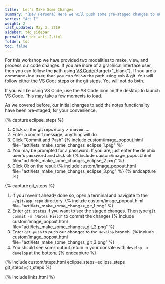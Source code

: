 ```yaml
---
title:  Let’s Make Some Changes
summary: "(Dev Persona) Here we will push some pre-staged changes to our develop feature branch"
series: "Act I"
weight: 2
last_updated: May 3, 2019
sidebar: tdc_sidebar
permalink: tdc_acti_2.html
folder: tdc
toc: false
---
```


For this workshop we have provided two modalities to make, view, and process our code changes. If you are more of a graphical interface user, then you can follow the path using [VS Code](https://code.visualstudio.com/){:target="_blank"}. If you are a command-line user, then you can follow the path using ssh & git. You will follow either the VS Code steps or the git steps. You will not do both.

If you will be using VS Code, use the VS Code icon on the desktop to launch VS Code. This may take a few moments to load.

As we covered before, our initial changes to add the notes functionality have been pre-staged, for your convenience.

{% capture eclipse_steps %}
1. Click on the git repository > maven …..
2. Enter a commit message, anything will do
3. Click “Commit and Push”
   {% include custom/image_popout.html file="acti/lets_make_some_changes_eclipse_1.png" %}
4. You may be prompted for a password. If you are, just enter the delphix user's password and click ok
   {% include custom/image_popout.html file="acti/lets_make_some_changes_eclipse_2.png" %}
5. Click Ok on the result
   {% include custom/image_popout.html file="acti/lets_make_some_changes_eclipse_3.png" %}
{% endcapture %}

{% capture git_steps %}
1. If you haven't already done so, open a terminal and navigate to the `~/git/app_repo` directory.
   {% include custom/image_popout.html file="acti/lets_make_some_changes_git_1.png" %}
2. Enter `git status` if you want to see the staged changes. Then type `git commit -m "Notes Field"` to commit the changes
   {% include custom/image_popout.html file="acti/lets_make_some_changes_git_2.png" %}
3. Enter `git push` to push our changes to the `develop` branch.
   {% include custom/image_popout.html file="acti/lets_make_some_changes_git_3.png" %}
4. You should see some output return in your console with `develop -> develop` at the bottom.
{% endcapture %}

{% include custom/steps.html eclipse_steps=eclipse_steps git_steps=git_steps %}

{% include links.html %}